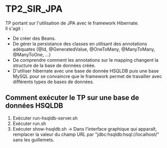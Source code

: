 # TP2_SIR_JPA

TP portant sur l'utilisation de JPA avec le framework Hibernate.
<br/>Il s'agit :
- De créer des Beans.
- De gérer la persistance des classes en utilisant des annotations adéquates (@Id, @GeneratedValue, @OneToMany, @ManyToMany, @ManyToOne, ...)
- De comprendre comment les annotations sur le mapping changent la structure de la base de données créée.
- D'utiliser hibernate avec une base de donnée HSQLDB puis une base MySQL pour se convaincre que le framework permet de travailler avec différents types de bases de données.

## Comment exécuter le TP sur une base de données HSQLDB
1. Exécuter run-hsqldb-server.sh
2. Exécuter run.sh
3. Exécuter show-hsqldb.sh -> Dans l'interface graphique qui apparaît, remplacer la valeur du champ URL par "jdbc:hsqldb:hsql://localhost/" sans les guillemets.
